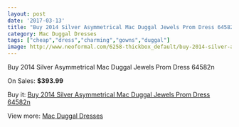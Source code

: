 ```yaml
---
layout: post
date: '2017-03-13'
title: "Buy 2014 Silver Asymmetrical Mac Duggal Jewels Prom Dress 64582n"
category: Mac Duggal Dresses
tags: ["cheap","dress","charming","gowns","duggal"]
image: http://www.neoformal.com/6258-thickbox_default/buy-2014-silver-asymmetrical-mac-duggal-jewels-prom-dress-64582n.jpg
---
```

Buy 2014 Silver Asymmetrical Mac Duggal Jewels Prom Dress 64582n

On Sales: **$393.99**
<a href="https://www.neoformal.com/en/mac-duggal-dresses/2280-buy-2014-silver-asymmetrical-mac-duggal-jewels-prom-dress-64582n.html"><amp-img layout="responsive" width="600" height="600" src="//www.neoformal.com/6258-thickbox_default/buy-2014-silver-asymmetrical-mac-duggal-jewels-prom-dress-64582n.jpg" alt="Buy 2014 Silver Asymmetrical Mac Duggal Jewels Prom Dress 64582n 0" /></a>
<a href="https://www.neoformal.com/en/mac-duggal-dresses/2280-buy-2014-silver-asymmetrical-mac-duggal-jewels-prom-dress-64582n.html"><amp-img layout="responsive" width="600" height="600" src="//www.neoformal.com/6260-thickbox_default/buy-2014-silver-asymmetrical-mac-duggal-jewels-prom-dress-64582n.jpg" alt="Buy 2014 Silver Asymmetrical Mac Duggal Jewels Prom Dress 64582n 1" /></a>
<a href="https://www.neoformal.com/en/mac-duggal-dresses/2280-buy-2014-silver-asymmetrical-mac-duggal-jewels-prom-dress-64582n.html"><amp-img layout="responsive" width="600" height="600" src="//www.neoformal.com/6259-thickbox_default/buy-2014-silver-asymmetrical-mac-duggal-jewels-prom-dress-64582n.jpg" alt="Buy 2014 Silver Asymmetrical Mac Duggal Jewels Prom Dress 64582n 2" /></a>

Buy it: [Buy 2014 Silver Asymmetrical Mac Duggal Jewels Prom Dress 64582n](https://www.neoformal.com/en/mac-duggal-dresses/2280-buy-2014-silver-asymmetrical-mac-duggal-jewels-prom-dress-64582n.html "Buy 2014 Silver Asymmetrical Mac Duggal Jewels Prom Dress 64582n")

View more: [Mac Duggal Dresses](https://www.neoformal.com/en/18-mac-duggal-dresses "Mac Duggal Dresses")